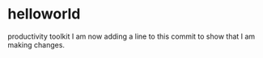 # helloworld
productivity  toolkit
I am now adding a line to this commit to show that I am making changes.
